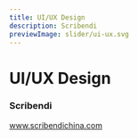 ```yaml
---
title: UI/UX Design
description: Scribendi
previewImage: slider/ui-ux.svg
---
```


# UI/UX Design

### Scribendi



www.scribendichina.com
